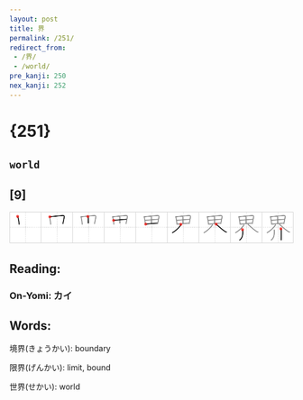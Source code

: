 ```yaml
---
layout: post
title: 界
permalink: /251/
redirect_from:
 - /界/
 - /world/
pre_kanji: 250
nex_kanji: 252
---
```


# {251}

## `world`

## [9]

<div class="stroke"><img src="../images/E7958C.png" /></div>

## Reading:

### On-Yomi: カイ

## Words:

境界(きょうかい): boundary

限界(げんかい): limit, bound

世界(せかい): world
